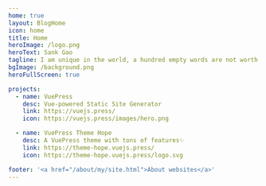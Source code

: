 ```yaml
---
home: true
layout: BlogHome
icon: home
title: Home
heroImage: /logo.png
heroText: Sank Gao
tagline: I am unique in the world, a hundred empty words are not worth one action.
bgImage: /background.png
heroFullScreen: true

projects:
  - name: VuePress
    desc: Vue-powered Static Site Generator
    link: https://vuejs.press/
    icon: https://vuejs.press/images/hero.png

  - name: VuePress Theme Hope
    desc: A VuePress theme with tons of features✨
    link: https://theme-hope.vuejs.press/
    icon: https://theme-hope.vuejs.press/logo.svg

footer: '<a href="/about/my/site.html">About websites</a>'
---
```


